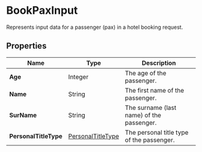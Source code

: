 # BookPaxInput

Represents input data for a passenger (pax) in a hotel booking request.

## Properties

| Name | Type | Description |
|------|------|-------------|
| **Age** | Integer | The age of the passenger. |
| **Name** | String | The first name of the passenger. |
| **SurName** | String | The surname (last name) of the passenger. |
| **PersonalTitleType** | [PersonalTitleType](/docs/apis/for-sellers/connectors-pull-developers-api/api-reference/personaltitletype) | The personal title type of the passenger. |
